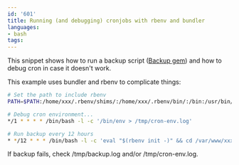 ```yaml
---
id: '601'
title: Running (and debugging) cronjobs with rbenv and bundler
languages:
- bash
tags:
---
```

This snippet shows how to run a backup script ([Backup gem](https://github.com/meskyanichi/backup)) and how to debug cron in case it doesn't work.

This example uses bundler and rbenv to complicate things:


```bash
# Set the path to include rbenv
PATH=$PATH:/home/xxx/.rbenv/shims/:/home/xxx/.rbenv/bin/:/bin:/usr/bin/

# Debug cron environment...
*/1 * * * * /bin/bash -l -c '/bin/env > /tmp/cron-env.log'

# Run backup every 12 hours
* */12 * * * /bin/bash -l -c 'eval "$(rbenv init -)" && cd /var/www/xxx/current && bundle exec backup perform --trigger xxx -c config/backup.rb >> /tmp/backup.log 2>&1'
```
    

If backup fails, check /tmp/backup.log and/or /tmp/cron-env.log.

